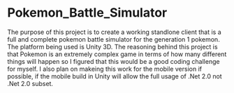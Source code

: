 # Pokemon_Battle_Simulator
  The purpose of this project is to create a working standlone client that is a full and complete pokemon battle simulator for the generation 1 pokemon. The platform being used is Unity 3D. The reasoning behind this project is that Pokemon is an extremely complex game in terms of how many different things will happen so I figured that this would be a good coding challenge for myself. I also plan on makeing this work for the mobile version if possible, if the mobile build in Unity will allow the full usage of .Net 2.0 not .Net 2.0 subset. 
